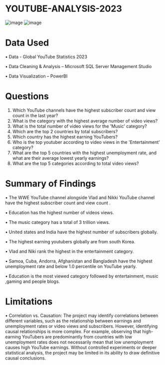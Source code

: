 # YOUTUBE-ANALYSIS-2023
![image](https://github.com/Law1603/YOUTUBE-ANALYSIS-2023/assets/78369461/a237eb79-7d87-4c5e-b638-206d73165b5b)
![image](https://github.com/Law1603/YOUTUBE-ANALYSIS-2023/assets/78369461/f9bf94a2-47d5-4bbf-a9bd-d2cabf7cda84)

# Data Used
•	Data - Global YouTube Statistics 2023

•	Data Cleaning & Analysis – Microsoft SQL Server Management Studio

•	Data Visualization – PowerBI

# Questions
1.	Which YouTube channels have the highest subscriber count and view count in the last year?
2.	What is the category with the highest average number of video views?
3.	What is the total number of video views for the 'Music' category?
4.	Which are the top 2 countries by total subscribers?
5.	Which country has the highest earning YouTubers?
6.	Who is  the top youtuber according to video views in the 'Entertainment' category?
7.	What are the top 5 countries with the highest unemployment rate, and what are their average lowest yearly earnings?
8.	What are the top 5 categories according to total video views?

# Summary of Findings
•	The WWE YouTube channel alongside Vlad and Nikki YouTube channel have the highest subscriber count and view count .

•	Education has the highest number of videos views.

•	The music category has a total of 3 trillion views.

•	United states and India have the highest number of subscribers globally.

•	The highest earning youtubers globally are from south Korea.

•	Vlad and Niki rank the highest in the entertainment category.

•	Samoa, Cuba, Andorra, Afghanistan and Bangladesh have the highest unemployment rate and below 1.0 percentile on YouTube yearly.

•	Education is the most viewed category followed by entertainment, music ,gaming and people blogs.


# Limitations
•	Correlation vs. Causation: The project may identify correlations between different variables, such as the relationship between earnings and unemployment rates or video views and subscribers. However, identifying causal relationships is more complex. For example, observing that high-earning YouTubers are predominantly from countries with low unemployment rates does not necessarily mean that low unemployment causes high YouTube earnings. Without controlled experiments or deeper statistical analysis, the project may be limited in its ability to draw definitive causal conclusions.


